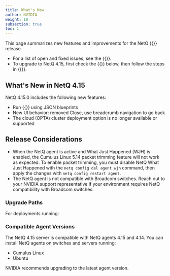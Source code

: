 ```yaml
---
title: What's New
author: NVIDIA
weight: 10
subsection: true
toc: 1
---
```


This page summarizes new features and improvements for the NetQ {{<version>}} release. 

- For a list of open and fixed issues, see the {{<link title="NVIDIA NetQ 4.15 Release Notes" text="release notes">}}.
- To upgrade to NetQ 4.15, first check the {{<link title="#release-considerations" text="Release Considerations">}} below, then follow the steps in {{<link url="Upgrade-NetQ">}}.

## What's New in NetQ 4.15

NetQ 4.15.0 includes the following new features:

- Run {{<link title="Validate Network Protocol and Service Operations/#topology-validations" text="topology validations">}} using JSON blueprints
- New UI behavior: removed Close, use breadcrumb navigation to go back
- The cloud (OPTA) cluster deployment option is no longer available or supported


## Release Considerations

- When the NetQ agent is active and What Just Happened (WJH) is enabled, the Cumulus Linux 5.14 packet trimming feature will not work as expected. To enable packet trimming, you must disable NetQ What Just Happened with the `netq config del agent wjh` command, then apply the changes with `netq config restart agent`.
- The NetQ agent is not compatible with Broadcom switches. Reach out to your NVIDIA support representative if your environment requires NetQ compatibility with Broadcom switches.

### Upgrade Paths

For deployments running:



### Compatible Agent Versions

The NetQ 4.15 server is compatible with NetQ agents 4.15 and 4.14. You can install NetQ agents on switches and servers running:

- Cumulus Linux
- Ubuntu

NVIDIA recommends upgrading to the latest agent version.